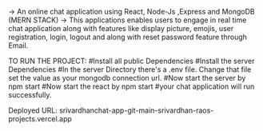 -> An online chat application using React, Node-Js ,Express and MongoDB (MERN STACK)
-> This applications enables users to engage in real time chat application along with features like display picture, emojis, user
registration, login, logout and along with reset password feature through Email.


TO RUN THE PROJECT:
#Install all public Dependencies
#Install the server Dependencies
#In the server Directory there's a .env file. Change that file set the value as your mongodb connection url.
#Now start the server by npm start
#Now start the react by npm start
#your chat application will run successfully.

Deployed URL: srivardhanchat-app-git-main-srivardhan-raos-projects.vercel.app 
